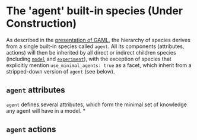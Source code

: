 
# The 'agent' built-in species (Under Construction)


As described in the [presentation of GAML](Introduction.md), the hierarchy of species derives from a single built-in species called `agent`. All its components (attributes, actions) will then be inherited by all direct or indirect children species (including [`model`](ModelBuiltIn.md) and [`experiment`](ExperimentBuiltIn.md)), with the exception of species that explicitly mention `use_minimal_agents: true` as a facet, which inherit from a stripped-down version of `agent` (see below).



## `agent` attributes
`agent` defines several attributes, which form the minimal set of knowledge any agent will have in a model.
  * 


## `agent` actions